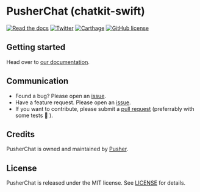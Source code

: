 # PusherChat (chatkit-swift)

[![Read the docs](https://img.shields.io/badge/read_the-docs-92A8D1.svg)](https://pusher-mimir-staging-pr-47.herokuapp.com/chat-api/reference/swift/)
[![Twitter](https://img.shields.io/badge/twitter-@Pusher-blue.svg?style=flat)](http://twitter.com/Pusher)
[![Carthage](https://img.shields.io/badge/carthage-compatible-4BC51D.svg?style=flat)](https://github.com/Carthage/Carthage)
[![GitHub license](https://img.shields.io/badge/license-MIT-lightgrey.svg)](https://github.com/pusher/chatkit-swift/blob/master/LICENSE.md)


## Getting started

Head over to [our documentation](https://pusher-mimir-staging-pr-47.herokuapp.com/chat-api/reference/swift/).

## Communication

- Found a bug? Please open an [issue](https://github.com/pusher/chatkit-swift/issues).
- Have a feature request. Please open an [issue](https://github.com/pusher/chatkit-swift/issues).
- If you want to contribute, please submit a [pull request](https://github.com/pusher/chatkit-swift/pulls) (preferrably with some tests 🙂 ).


## Credits

PusherChat is owned and maintained by [Pusher](https://pusher.com).


## License

PusherChat is released under the MIT license. See [LICENSE](https://github.com/pusher/chatkit-swift/blob/master/LICENSE.md) for details.
